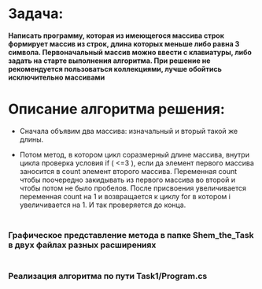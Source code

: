 # **Задача:**

**Написать программу, которая из имеющегося массива строк формирует массив из строк, длина которых меньше либо равна 3 символа. Первоначальный массив можно ввести с клавиатуры, либо задать на старте выполнения алгоритма. При решение не рекомендуется пользоваться коллекциями, лучше обойтись исключительно массивами**
# **Описание алгоритма решения:**
* Сначала объявим два массива: изначальный и вторый такой же длины.

* Потом метод, в котором цикл соразмерный длине массива, внутри цикла проверка условия if ( <=3 ), если да элемент первого массива заносится в count элемент второго массива. Переменная count чтобы поочередно закидывать из первого массива во второй и чтобы потом не было пробелов. После присвоения увеличивается переменная count на 1 и возвращается к циклу for в котором i увеличивается на 1. И так проверяется до конца.

### <br> Графическое представление метода в папке Shem_the_Task в двух файлах разных расширениях</br>
### <br>Реализация алгоритма по пути Task1/Program.cs</br>
